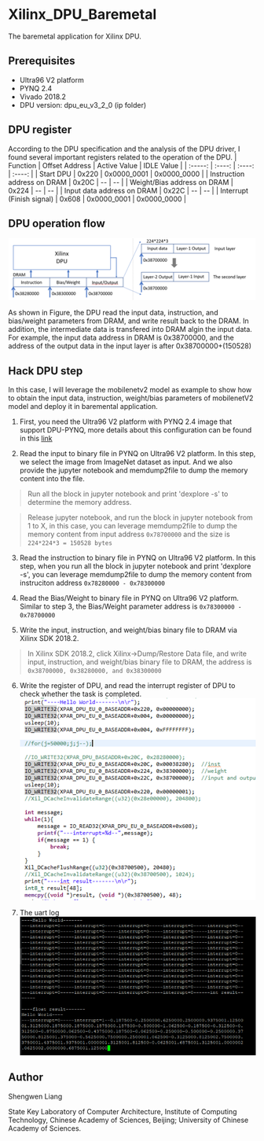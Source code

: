 # Xilinx_DPU_Baremetal
The baremetal application for Xilinx DPU. 

## Prerequisites
* Ultra96 V2 platform
* PYNQ 2.4
* Vivado 2018.2
* DPU version: dpu_eu_v3_2_0 (ip folder)

## DPU register 
According to the DPU specification and the analysis of the DPU driver, I found several important registers related to the operation of the DPU. 
| Function | Offset Address | Active Value | IDLE Value |
| :-----:  | :----:  | :----: | :----: |
| Start DPU | 0x220  | 0x0000_0001  | 0x0000_0000 |
| Instruction address on DRAM | 0x20C | -- | -- |
| Weight/Bias address on DRAM | 0x224 | -- | -- |
| Input data  address on DRAM | 0x22C | -- | -- |
| Interrupt (Finish signal)   | 0x608 | 0x0000_0001 | 0x0000_0000 |

## DPU operation flow

![dataflow](./image/dataflow.png)

As shown in Figure, the DPU read the input data, instruction, and bias/weight parameters from DRAM, and write result back to the DRAM. In addition, the intermediate data is transfered into DRAM algin the input data. For example, the input data address in DRAM is 0x38700000, and the address of the output data in the input layer is after 0x38700000+(150528) 

## Hack DPU step
In this case, I will leverage the mobilenetv2 model as example to show how to obtain the input data, instruction, weight/bias parameters of mobilenetV2 model and deploy it in baremental application.
1. First, you need the Ultra96 V2 platform with PYNQ 2.4 image that support DPU-PYNQ, more details about this configuration can be found in this [link](https://github.com/Xilinx/DPU-PYNQ)

1. Read the input to binary file in PYNQ on Ultra96 V2 platform. In this step, we select the image from ImageNet dataset as input. And we also provide the jupyter notebook and memdump2file to dump the memory content into the file. 

> Run all the block in jupyter notebook and print 'dexplore -s' to determine the memory address.

> Release jupyter notebook, and run the block in jupyter notebook from 1 to X, in this case, you can leverage memdump2file to dump the memory content from input address ```0x78700000``` and the size is ```224*224*3 = 150528 bytes```

3. Read the instruction to binary file in PYNQ on Ultra96 V2 platform. In this step, when you run all the block in jupyter notebook and print 'dexplore -s', you can leverage memdump2file to dump the memory content from instruciton address ```0x78280000 - 0x78300000 ```

4. Read the Bias/Weight to binary file in PYNQ on Ultra96 V2 platform. Similar to step 3, the Bias/Weight parameter address is ```0x78300000 - 0x78700000```

5. Write the input, instruction, and weight/bias binary file to DRAM via Xilinx SDK 2018.2.

> In Xilinx SDK 2018.2, click Xilinx->Dump/Restore Data file, and write input, instruction, and weight/bias binary file to DRAM, the address is ```0x38700000, 0x38280000, and 0x38300000```

6. Write the register of DPU, and read the interrupt register of DPU to check whether the task is completed. ![SDK](./image/SDK.png)

7. The uart log ![UART](./image/uart.png)

## Author
Shengwen Liang 

State Key Laboratory of Computer Architecture, Institute of Computing Technology, Chinese Academy of Sciences, Beijing; University of Chinese Academy of Sciences.
